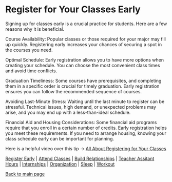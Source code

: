 # Register for Your Classes Early

Signing up for classes early is a crucial practice for students. 
Here are a few reasons why it is beneficial.

Course Availability: Popular classes or those required for your major may fill up quickly. Registering early increases your chances of securing a spot in the courses you need.

Optimal Schedule: Early registration allows you to have more options when creating your schedule. You can choose the most convenient class times and avoid time conflicts.

Graduation Timeliness:  Some courses have prerequisites, and completing them in a specific order is crucial for timely graduation. Early registration ensures you can follow the recommended sequence of courses.

Avoiding Last-Minute Stress: Waiting until the last minute to register can be stressful. Technical issues, high demand, or unexpected problems may arise, and you may end up with a less-than-ideal schedule.

Financial Aid and Housing Considerations: Some financial aid programs require that you enroll in a certain number of credits. Early registration helps you meet these requirements.
If you need to arrange housing, knowing your class schedule early can be important for planning.

Here is a helpful video over this tip -> [All About Registering for Your Classes](https://www.youtube.com/watch?v=ckgfp_vNmG4)

[Register Early](https://github.com/wardenevanMU/IT1600MarkdownFinal/blob/Master/Register.md) | 
[Attend Classes](https://github.com/wardenevanMU/IT1600MarkdownFinal/blob/Master/AttendClasses.md) | 
[Build Relationships](https://github.com/wardenevanMU/IT1600MarkdownFinal/blob/Master/BuildRelationships.md) |
[Teacher Assitant Hours](https://github.com/wardenevanMU/IT1600MarkdownFinal/blob/Master/TAHours.md) |
[Internships](https://github.com/wardenevanMU/IT1600MarkdownFinal/blob/Master/Internships.md) | 
[Organization](https://github.com/wardenevanMU/IT1600MarkdownFinal/blob/Master/Organization.md) | 
[Sleep](https://github.com/wardenevanMU/IT1600MarkdownFinal/blob/Master/Sleep.md) | 
[Workout](https://github.com/wardenevanMU/IT1600MarkdownFinal/blob/Master/Workout.md)
<br/> 

[Back to main page](https://github.com/wardenevanMU/IT1600MarkdownFinal/blob/Master/README.md)
